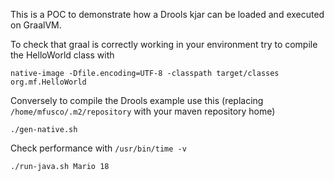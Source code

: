 This is a POC to demonstrate how a Drools kjar can be loaded and executed on GraalVM.

To check that graal is correctly working in your environment try to compile the HelloWorld class with

`native-image -Dfile.encoding=UTF-8 -classpath target/classes org.mf.HelloWorld`

Conversely to compile the Drools example use this (replacing `/home/mfusco/.m2/repository` with your maven repository home)

`./gen-native.sh`

Check performance with `/usr/bin/time -v`

`./run-java.sh Mario 18`

